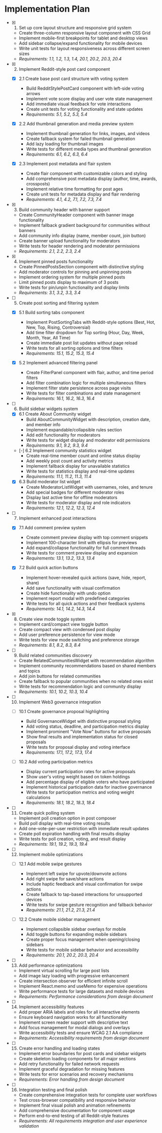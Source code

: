 # Implementation Plan

- [x] 1. Set up core layout structure and responsive grid system




  - Create three-column responsive layout component with CSS Grid
  - Implement mobile-first breakpoints for tablet and desktop views
  - Add sidebar collapse/expand functionality for mobile devices
  - Write unit tests for layout responsiveness across different screen sizes
  - _Requirements: 1.1, 1.2, 1.3, 1.4, 20.1, 20.2, 20.3, 20.4_

- [x] 2. Implement Reddit-style post card component








  - [x] 2.1 Create base post card structure with voting system


    - Build RedditStylePostCard component with left-side voting arrows
    - Implement vote score display and user vote state management
    - Add immediate visual feedback for vote interactions
    - Create unit tests for voting functionality and state updates
    - _Requirements: 5.1, 5.2, 5.3, 5.4_

  - [x] 2.2 Add thumbnail generation and media preview system


    - Implement thumbnail generation for links, images, and videos
    - Create fallback system for failed thumbnail generation
    - Add lazy loading for thumbnail images
    - Write tests for different media types and thumbnail generation
    - _Requirements: 6.1, 6.2, 6.3, 6.4_

  - [x] 2.3 Implement post metadata and flair system


    - Create flair component with customizable colors and styling
    - Add comprehensive post metadata display (author, time, awards, crossposts)
    - Implement relative time formatting for post ages
    - Create unit tests for metadata display and flair rendering
    - _Requirements: 4.1, 4.2, 7.1, 7.2, 7.3, 7.4_

- [x] 3. Build community header with banner support






  - Create CommunityHeader component with banner image functionality
  - Implement fallback gradient background for communities without banners
  - Add community info display (name, member count, join button)
  - Create banner upload functionality for moderators
  - Write tests for header rendering and moderator permissions
  - _Requirements: 2.1, 2.2, 2.3, 2.4_

- [x] 4. Implement pinned posts functionality







  - Create PinnedPostsSection component with distinctive styling
  - Add moderator controls for pinning and unpinning posts
  - Implement ordering system for multiple pinned posts
  - Limit pinned posts display to maximum of 3 posts
  - Write tests for pin/unpin functionality and display limits
  - _Requirements: 3.1, 3.2, 3.3, 3.4_

- [ ] 5. Create post sorting and filtering system
  - [x] 5.1 Build sorting tabs component
    - Implement PostSortingTabs with Reddit-style options (Best, Hot, New, Top, Rising, Controversial)
    - Add time filter dropdown for Top sorting (Hour, Day, Week, Month, Year, All Time)
    - Create immediate post list updates without page reload
    - Write tests for all sorting options and time filters
    - _Requirements: 15.1, 15.2, 15.3, 15.4_

  - [x] 5.2 Implement advanced filtering panel
    - Create FilterPanel component with flair, author, and time period filters
    - Add filter combination logic for multiple simultaneous filters
    - Implement filter state persistence across page visits
    - Write tests for filter combinations and state management
    - _Requirements: 16.1, 16.2, 16.3, 16.4_

- [ ] 6. Build sidebar widgets system
  - [x] 6.1 Create About Community widget
    - Build AboutCommunityWidget with description, creation date, and member info
    - Implement expandable/collapsible rules section
    - Add edit functionality for moderators
    - Write tests for widget display and moderator edit permissions
    - _Requirements: 9.1, 9.2, 9.3, 9.4_

  - [-] 6.2 Implement community statistics widget
    - Create real-time member count and online status display
    - Add weekly post count and activity metrics
    - Implement fallback display for unavailable statistics
    - Write tests for statistics display and real-time updates
    - _Requirements: 11.1, 11.2, 11.3, 11.4_

  - [x] 6.3 Build moderator list widget
    - Create ModeratorListWidget with usernames, roles, and tenure
    - Add special badges for different moderator roles
    - Display last active time for offline moderators
    - Write tests for moderator display and role indicators
    - _Requirements: 12.1, 12.2, 12.3, 12.4_

- [ ] 7. Implement enhanced post interactions
  - [x] 7.1 Add comment preview system
    - Create comment preview display with top comment snippets
    - Implement 100-character limit with ellipsis for previews
    - Add expand/collapse functionality for full comment threads
    - Write tests for comment preview display and expansion
    - _Requirements: 13.1, 13.2, 13.3, 13.4_

  - [x] 7.2 Build quick action buttons
    - Implement hover-revealed quick actions (save, hide, report, share)
    - Add save functionality with visual confirmation
    - Create hide functionality with undo option
    - Implement report modal with predefined categories
    - Write tests for all quick actions and their feedback systems
    - _Requirements: 14.1, 14.2, 14.3, 14.4_

- [x] 8. Create view mode toggle system
  - Implement card/compact view toggle button
  - Create compact view with condensed post display
  - Add user preference persistence for view mode
  - Write tests for view mode switching and preference storage
  - _Requirements: 8.1, 8.2, 8.3, 8.4_

- [ ] 9. Build related communities discovery
  - Create RelatedCommunitiesWidget with recommendation algorithm
  - Implement community recommendations based on shared members and topics
  - Add join buttons for related communities
  - Create fallback to popular communities when no related ones exist
  - Write tests for recommendation logic and community display
  - _Requirements: 10.1, 10.2, 10.3, 10.4_

- [ ] 10. Implement Web3 governance integration
  - [ ] 10.1 Create governance proposal highlighting
    - Build GovernanceWidget with distinctive proposal styling
    - Add voting status, deadline, and participation metrics display
    - Implement prominent "Vote Now" buttons for active proposals
    - Show final results and implementation status for closed proposals
    - Write tests for proposal display and voting interface
    - _Requirements: 17.1, 17.2, 17.3, 17.4_

  - [ ] 10.2 Add voting participation metrics
    - Display current participation rates for active proposals
    - Show user's voting weight based on token holdings
    - Add percentage display of eligible voters who have participated
    - Implement historical participation data for inactive governance
    - Write tests for participation metrics and voting weight calculations
    - _Requirements: 18.1, 18.2, 18.3, 18.4_

- [ ] 11. Create quick polling system
  - Implement poll creation option in post composer
  - Build poll display with real-time voting results
  - Add one-vote-per-user restriction with immediate result updates
  - Create poll expiration handling with final results display
  - Write tests for poll creation, voting, and result display
  - _Requirements: 19.1, 19.2, 19.3, 19.4_

- [ ] 12. Implement mobile optimizations
  - [ ] 12.1 Add mobile swipe gestures
    - Implement left swipe for upvote/downvote actions
    - Add right swipe for save/share actions
    - Include haptic feedback and visual confirmation for swipe actions
    - Create fallback to tap-based interactions for unsupported devices
    - Write tests for swipe gesture recognition and fallback behavior
    - _Requirements: 21.1, 21.2, 21.3, 21.4_

  - [ ] 12.2 Create mobile sidebar management
    - Implement collapsible sidebar overlays for mobile
    - Add toggle buttons for expanding mobile sidebars
    - Create proper focus management when opening/closing sidebars
    - Write tests for mobile sidebar behavior and accessibility
    - _Requirements: 20.1, 20.2, 20.3, 20.4_

- [ ] 13. Add performance optimizations
  - Implement virtual scrolling for large post lists
  - Add image lazy loading with progressive enhancement
  - Create intersection observer for efficient infinite scroll
  - Implement React.memo and useMemo for expensive operations
  - Write performance tests for large datasets and mobile devices
  - _Requirements: Performance considerations from design document_

- [ ] 14. Implement accessibility features
  - Add proper ARIA labels and roles for all interactive elements
  - Ensure keyboard navigation works for all functionality
  - Implement screen reader support with descriptive text
  - Add focus management for modal dialogs and overlays
  - Write accessibility tests and ensure WCAG 2.1 AA compliance
  - _Requirements: Accessibility requirements from design document_

- [ ] 15. Create error handling and loading states
  - Implement error boundaries for post cards and sidebar widgets
  - Create skeleton loading components for all major sections
  - Add retry functionality for failed network requests
  - Implement graceful degradation for missing features
  - Write tests for error scenarios and recovery mechanisms
  - _Requirements: Error handling from design document_

- [ ] 16. Integration testing and final polish
  - Create comprehensive integration tests for complete user workflows
  - Test cross-browser compatibility and responsive behavior
  - Implement final visual polish and animation refinements
  - Add comprehensive documentation for component usage
  - Perform end-to-end testing of all Reddit-style features
  - _Requirements: All requirements integration and user experience validation_